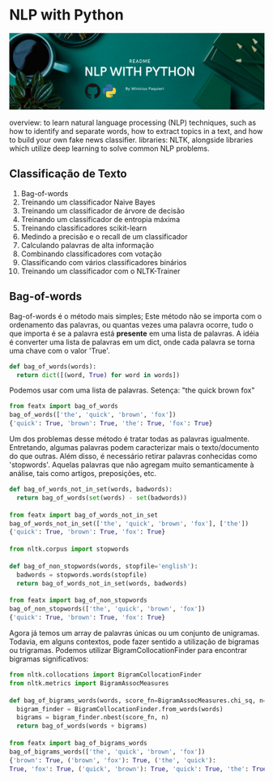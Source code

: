 # NLP with Python

![](capa.png)

overview: to learn natural language processing (NLP) techniques, such as how to identify and separate words, how to extract topics in a text, and how to build your own fake news classifier. libraries: NLTK, alongside libraries which utilize deep learning to solve common NLP problems. 



## Classificação de Texto

1. Bag-of-words
2. Treinando um classificador Naive Bayes
3. Treinando um classificador de árvore de decisão
4. Treinando um classificador de entropia máxima
5. Treinando classificadores scikit-learn
6. Medindo a precisão e o recall de um classificador
7. Calculando palavras de alta informação
8. Combinando classificadores com votação
9. Classificando com vários classificadores binários
10. Treinando um classificador com o NLTK-Trainer

## Bag-of-words

Bag-of-words é o método mais simples; Este método não se importa com o ordenamento das palavras, ou quantas vezes uma palavra ocorre, tudo o que importa é se a palavra está **presente** em uma lista de palavras. A idéia é converter uma lista de palavras em um dict, onde cada palavra se torna uma chave com o valor 'True'.

``` python
def bag_of_words(words): 
  return dict([(word, True) for word in words])  
```
Podemos usar com uma lista de palavras. Setença: "the quick brown fox"

``` python
from featx import bag_of_words
bag_of_words(['the', 'quick', 'brown', 'fox'])
{'quick': True, 'brown': True, 'the': True, 'fox': True}
```
Um dos problemas desse método é tratar todas as palavras igualmente. Entretando, algumas palavras podem caracterizar mais o texto/documento do que outras. Além disso, é necessário retirar palavras conhecidas como 'stopwords'. Aquelas palavras que não agregam muito semanticamente à análise, tais como artigos, preposições, etc.

``` python
def bag_of_words_not_in_set(words, badwords):
  return bag_of_words(set(words) - set(badwords))

from featx import bag_of_words_not_in_set
bag_of_words_not_in_set(['the', 'quick', 'brown', 'fox'], ['the'])
{'quick': True, 'brown': True, 'fox': True}

from nltk.corpus import stopwords

def bag_of_non_stopwords(words, stopfile='english'):
  badwords = stopwords.words(stopfile)
  return bag_of_words_not_in_set(words, badwords)

from featx import bag_of_non_stopwords
bag_of_non_stopwords(['the', 'quick', 'brown', 'fox'])
{'quick': True, 'brown': True, 'fox': True}
``` 
Agora já temos um array de palavras únicas ou um conjunto de unigramas. Todavia, em alguns contextos, pode fazer sentido a utilização de bigramas ou trigramas. Podemos utilizar BigramCollocationFinder para encontrar bigramas significativos:

```  Python
from nltk.collocations import BigramCollocationFinder
from nltk.metrics import BigramAssocMeasures

def bag_of_bigrams_words(words, score_fn=BigramAssocMeasures.chi_sq, n=200):
  bigram_finder = BigramCollocationFinder.from_words(words)
  bigrams = bigram_finder.nbest(score_fn, n)
  return bag_of_words(words + bigrams)
  
from featx import bag_of_bigrams_words
bag_of_bigrams_words(['the', 'quick', 'brown', 'fox'])
{'brown': True, ('brown', 'fox'): True, ('the', 'quick'): 
True, 'fox': True, ('quick', 'brown'): True, 'quick': True, 'the': True}

``` 
